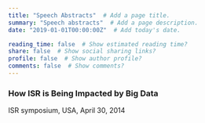 ```yaml
---
title: "Speech Abstracts"  # Add a page title.
summary: "Speech abstracts"  # Add a page description.
date: "2019-01-01T00:00:00Z"  # Add today's date.

reading_time: false  # Show estimated reading time?
share: false  # Show social sharing links?
profile: false  # Show author profile?
comments: false  # Show comments?
---
```

### How ISR is Being Impacted by Big Data
ISR symposium, USA, April 30, 2014




